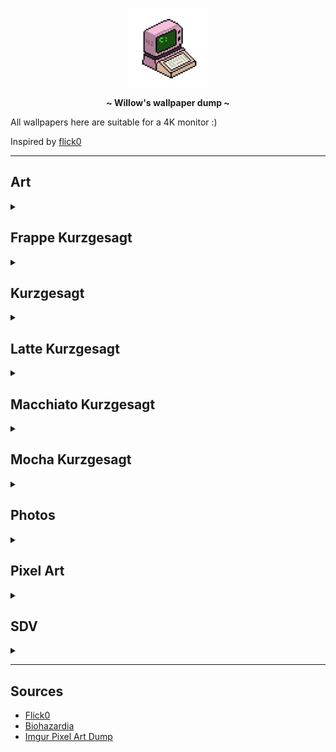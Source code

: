 
<!-- HEADERS -->
<p align="center">
  <img width="25%" src="https://github.com/42Willow/dotfiles/blob/main/assets/42willow.gif?raw=true" />
</p>
<p align="center">
  <b> ~ Willow's wallpaper dump ~ </b>
</p>

All wallpapers here are suitable for a 4K monitor :)

Inspired by [flick0](https://github.com/flick0/kabegami)

-----------------

## Art
<details><summary></summary>
<img src="./Art/willow_and_sundew.jpeg" title="willow_and_sundew."><br>
</details>

## Frappe Kurzgesagt
<details><summary></summary>
<img src="./Frappe Kurzgesagt/frappe-hald8-Mars.png.png" title="frappe-hald8-Mars.png"><br>
<img src="./Frappe Kurzgesagt/frappe-hald8-Fleet.png.png" title="frappe-hald8-Fleet.png"><br>
<img src="./Frappe Kurzgesagt/frappe-hald8-Stars.png.png" title="frappe-hald8-Stars.png"><br>
<img src="./Frappe Kurzgesagt/frappe-hald8-Galaxies.png.png" title="frappe-hald8-Galaxies.png"><br>
<img src="./Frappe Kurzgesagt/frappe-hald8-Galaxy_1.png.png" title="frappe-hald8-Galaxy_1.png"><br>
<img src="./Frappe Kurzgesagt/frappe-hald8-Galaxy_2.png.png" title="frappe-hald8-Galaxy_2.png"><br>
<img src="./Frappe Kurzgesagt/frappe-hald8-Galaxy_3.png.png" title="frappe-hald8-Galaxy_3.png"><br>
<img src="./Frappe Kurzgesagt/frappe-hald8-Asteroids.png.png" title="frappe-hald8-Asteroids.png"><br>
<img src="./Frappe Kurzgesagt/frappe-hald8-Baby_Star.png.png" title="frappe-hald8-Baby_Star.png"><br>
<img src="./Frappe Kurzgesagt/frappe-hald8-On A Moon.png.png" title="frappe-hald8-On A Moon.png"><br>
<img src="./Frappe Kurzgesagt/frappe-hald8-Black Hole_1.png.png" title="frappe-hald8-Black Hole_1.png"><br>
<img src="./Frappe Kurzgesagt/frappe-hald8-Black Hole_2.png.png" title="frappe-hald8-Black Hole_2.png"><br>
<img src="./Frappe Kurzgesagt/frappe-hald8-Black_Hole_3.png.png" title="frappe-hald8-Black_Hole_3.png"><br>
<img src="./Frappe Kurzgesagt/frappe-hald8-Ringed_Earth.jpg.jpg" title="frappe-hald8-Ringed_Earth.jpg"><br>
<img src="./Frappe Kurzgesagt/frappe-hald8-Solar System.png.png" title="frappe-hald8-Solar System.png"><br>
<img src="./Frappe Kurzgesagt/frappe-hald8-Cosmic_Islands.png.png" title="frappe-hald8-Cosmic_Islands.png"><br>
<img src="./Frappe Kurzgesagt/frappe-hald8-Cloudy Quasar_1.png.png" title="frappe-hald8-Cloudy Quasar_1.png"><br>
<img src="./Frappe Kurzgesagt/frappe-hald8-Cloudy Quasar_2.png.png" title="frappe-hald8-Cloudy Quasar_2.png"><br>
<img src="./Frappe Kurzgesagt/frappe-hald8-Asteroid_Miner_1.png.png" title="frappe-hald8-Asteroid_Miner_1.png"><br>
<img src="./Frappe Kurzgesagt/frappe-hald8-Asteroid_Miner_2.png.png" title="frappe-hald8-Asteroid_Miner_2.png"><br>
<img src="./Frappe Kurzgesagt/frappe-hald8-Unknown Lifeform.png.png" title="frappe-hald8-Unknown Lifeform.png"><br>
<img src="./Frappe Kurzgesagt/frappe-hald8-Stellar Phenomenon.png.png" title="frappe-hald8-Stellar Phenomenon.png"><br>
<img src="./Frappe Kurzgesagt/frappe-hald8-Satellite over Earth.png.png" title="frappe-hald8-Satellite over Earth.png"><br>
<img src="./Frappe Kurzgesagt/frappe-hald8-Contemplative Cosmonaut_1.png.png" title="frappe-hald8-Contemplative Cosmonaut_1.png"><br>
<img src="./Frappe Kurzgesagt/frappe-hald8-Contemplative Cosmonaut_2.png.png" title="frappe-hald8-Contemplative Cosmonaut_2.png"><br>
<img src="./Frappe Kurzgesagt/frappe-hald8-Contemplative Cosmonaut_3.png.png" title="frappe-hald8-Contemplative Cosmonaut_3.png"><br>
<img src="./Frappe Kurzgesagt/frappe-hald8-Contemplative Cosmonaut_4.png.png" title="frappe-hald8-Contemplative Cosmonaut_4.png"><br>
</details>

## Kurzgesagt
<details><summary></summary>
<img src="./Kurzgesagt/Contemplative Cosmonaut_3.png" title="Contemplative Cosmonaut_3"><br>
<img src="./Kurzgesagt/Cosmic_Islands.png" title="Cosmic_Islands"><br>
<img src="./Kurzgesagt/Mars.png" title="Mars"><br>
<img src="./Kurzgesagt/Contemplative Cosmonaut_4.png" title="Contemplative Cosmonaut_4"><br>
<img src="./Kurzgesagt/Asteroid_Miner_1.png" title="Asteroid_Miner_1"><br>
<img src="./Kurzgesagt/Fleet.png" title="Fleet"><br>
<img src="./Kurzgesagt/Asteroid_Miner_2.png" title="Asteroid_Miner_2"><br>
<img src="./Kurzgesagt/On A Moon.png" title="On A Moon"><br>
<img src="./Kurzgesagt/Black_Hole_3.png" title="Black_Hole_3"><br>
<img src="./Kurzgesagt/Asteroids.png" title="Asteroids"><br>
<img src="./Kurzgesagt/Contemplative Cosmonaut_2.png" title="Contemplative Cosmonaut_2"><br>
<img src="./Kurzgesagt/Galaxies.png" title="Galaxies"><br>
<img src="./Kurzgesagt/Ringed_Earth.jpg" title="Ringed_Earth"><br>
<img src="./Kurzgesagt/Satellite over Earth.png" title="Satellite over Earth"><br>
<img src="./Kurzgesagt/Cloudy Quasar_1.png" title="Cloudy Quasar_1"><br>
<img src="./Kurzgesagt/Unknown Lifeform.png" title="Unknown Lifeform"><br>
<img src="./Kurzgesagt/Stars.png" title="Stars"><br>
<img src="./Kurzgesagt/Stellar Phenomenon.png" title="Stellar Phenomenon"><br>
<img src="./Kurzgesagt/Cloudy Quasar_2.png" title="Cloudy Quasar_2"><br>
<img src="./Kurzgesagt/Galaxy_3.png" title="Galaxy_3"><br>
<img src="./Kurzgesagt/Baby_Star.png" title="Baby_Star"><br>
<img src="./Kurzgesagt/Solar System.png" title="Solar System"><br>
<img src="./Kurzgesagt/Black Hole_1.png" title="Black Hole_1"><br>
<img src="./Kurzgesagt/Galaxy_2.png" title="Galaxy_2"><br>
<img src="./Kurzgesagt/Black Hole_2.png" title="Black Hole_2"><br>
<img src="./Kurzgesagt/Galaxy_1.png" title="Galaxy_1"><br>
<img src="./Kurzgesagt/Contemplative Cosmonaut_1.png" title="Contemplative Cosmonaut_1"><br>
</details>

## Latte Kurzgesagt
<details><summary></summary>
<img src="./Latte Kurzgesagt/latte-hald8-Asteroid_Miner_1.png.png" title="latte-hald8-Asteroid_Miner_1.png"><br>
<img src="./Latte Kurzgesagt/latte-hald8-Asteroid_Miner_2.png.png" title="latte-hald8-Asteroid_Miner_2.png"><br>
<img src="./Latte Kurzgesagt/latte-hald8-Asteroids.png.png" title="latte-hald8-Asteroids.png"><br>
<img src="./Latte Kurzgesagt/latte-hald8-Baby_Star.png.png" title="latte-hald8-Baby_Star.png"><br>
<img src="./Latte Kurzgesagt/latte-hald8-Black Hole_1.png.png" title="latte-hald8-Black Hole_1.png"><br>
<img src="./Latte Kurzgesagt/latte-hald8-Black Hole_2.png.png" title="latte-hald8-Black Hole_2.png"><br>
<img src="./Latte Kurzgesagt/latte-hald8-Black_Hole_3.png.png" title="latte-hald8-Black_Hole_3.png"><br>
<img src="./Latte Kurzgesagt/latte-hald8-Cloudy Quasar_1.png.png" title="latte-hald8-Cloudy Quasar_1.png"><br>
<img src="./Latte Kurzgesagt/latte-hald8-Cloudy Quasar_2.png.png" title="latte-hald8-Cloudy Quasar_2.png"><br>
<img src="./Latte Kurzgesagt/latte-hald8-Contemplative Cosmonaut_1.png.png" title="latte-hald8-Contemplative Cosmonaut_1.png"><br>
<img src="./Latte Kurzgesagt/latte-hald8-Contemplative Cosmonaut_2.png.png" title="latte-hald8-Contemplative Cosmonaut_2.png"><br>
<img src="./Latte Kurzgesagt/latte-hald8-Contemplative Cosmonaut_3.png.png" title="latte-hald8-Contemplative Cosmonaut_3.png"><br>
<img src="./Latte Kurzgesagt/latte-hald8-Contemplative Cosmonaut_4.png.png" title="latte-hald8-Contemplative Cosmonaut_4.png"><br>
<img src="./Latte Kurzgesagt/latte-hald8-Cosmic_Islands.png.png" title="latte-hald8-Cosmic_Islands.png"><br>
<img src="./Latte Kurzgesagt/latte-hald8-Fleet.png.png" title="latte-hald8-Fleet.png"><br>
<img src="./Latte Kurzgesagt/latte-hald8-Galaxies.png.png" title="latte-hald8-Galaxies.png"><br>
<img src="./Latte Kurzgesagt/latte-hald8-Galaxy_1.png.png" title="latte-hald8-Galaxy_1.png"><br>
<img src="./Latte Kurzgesagt/latte-hald8-Galaxy_2.png.png" title="latte-hald8-Galaxy_2.png"><br>
<img src="./Latte Kurzgesagt/latte-hald8-Galaxy_3.png.png" title="latte-hald8-Galaxy_3.png"><br>
<img src="./Latte Kurzgesagt/latte-hald8-Mars.png.png" title="latte-hald8-Mars.png"><br>
<img src="./Latte Kurzgesagt/latte-hald8-On A Moon.png.png" title="latte-hald8-On A Moon.png"><br>
<img src="./Latte Kurzgesagt/latte-hald8-Ringed_Earth.jpg.jpg" title="latte-hald8-Ringed_Earth.jpg"><br>
<img src="./Latte Kurzgesagt/latte-hald8-Satellite over Earth.png.png" title="latte-hald8-Satellite over Earth.png"><br>
<img src="./Latte Kurzgesagt/latte-hald8-Solar System.png.png" title="latte-hald8-Solar System.png"><br>
<img src="./Latte Kurzgesagt/latte-hald8-Stars.png.png" title="latte-hald8-Stars.png"><br>
<img src="./Latte Kurzgesagt/latte-hald8-Stellar Phenomenon.png.png" title="latte-hald8-Stellar Phenomenon.png"><br>
<img src="./Latte Kurzgesagt/latte-hald8-Unknown Lifeform.png.png" title="latte-hald8-Unknown Lifeform.png"><br>
</details>

## Macchiato Kurzgesagt
<details><summary></summary>
<img src="./Macchiato Kurzgesagt/macchiato-hald8-Asteroid_Miner_1.png.png" title="macchiato-hald8-Asteroid_Miner_1.png"><br>
<img src="./Macchiato Kurzgesagt/macchiato-hald8-Asteroid_Miner_2.png.png" title="macchiato-hald8-Asteroid_Miner_2.png"><br>
<img src="./Macchiato Kurzgesagt/macchiato-hald8-Asteroids.png.png" title="macchiato-hald8-Asteroids.png"><br>
<img src="./Macchiato Kurzgesagt/macchiato-hald8-Baby_Star.png.png" title="macchiato-hald8-Baby_Star.png"><br>
<img src="./Macchiato Kurzgesagt/macchiato-hald8-Black Hole_1.png.png" title="macchiato-hald8-Black Hole_1.png"><br>
<img src="./Macchiato Kurzgesagt/macchiato-hald8-Black Hole_2.png.png" title="macchiato-hald8-Black Hole_2.png"><br>
<img src="./Macchiato Kurzgesagt/macchiato-hald8-Black_Hole_3.png.png" title="macchiato-hald8-Black_Hole_3.png"><br>
<img src="./Macchiato Kurzgesagt/macchiato-hald8-Cloudy Quasar_1.png.png" title="macchiato-hald8-Cloudy Quasar_1.png"><br>
<img src="./Macchiato Kurzgesagt/macchiato-hald8-Cloudy Quasar_2.png.png" title="macchiato-hald8-Cloudy Quasar_2.png"><br>
<img src="./Macchiato Kurzgesagt/macchiato-hald8-Contemplative Cosmonaut_1.png.png" title="macchiato-hald8-Contemplative Cosmonaut_1.png"><br>
<img src="./Macchiato Kurzgesagt/macchiato-hald8-Contemplative Cosmonaut_2.png.png" title="macchiato-hald8-Contemplative Cosmonaut_2.png"><br>
<img src="./Macchiato Kurzgesagt/macchiato-hald8-Contemplative Cosmonaut_3.png.png" title="macchiato-hald8-Contemplative Cosmonaut_3.png"><br>
<img src="./Macchiato Kurzgesagt/macchiato-hald8-Contemplative Cosmonaut_4.png.png" title="macchiato-hald8-Contemplative Cosmonaut_4.png"><br>
<img src="./Macchiato Kurzgesagt/macchiato-hald8-Cosmic_Islands.png.png" title="macchiato-hald8-Cosmic_Islands.png"><br>
<img src="./Macchiato Kurzgesagt/macchiato-hald8-Fleet.png.png" title="macchiato-hald8-Fleet.png"><br>
<img src="./Macchiato Kurzgesagt/macchiato-hald8-Galaxies.png.png" title="macchiato-hald8-Galaxies.png"><br>
<img src="./Macchiato Kurzgesagt/macchiato-hald8-Galaxy_1.png.png" title="macchiato-hald8-Galaxy_1.png"><br>
<img src="./Macchiato Kurzgesagt/macchiato-hald8-Galaxy_2.png.png" title="macchiato-hald8-Galaxy_2.png"><br>
<img src="./Macchiato Kurzgesagt/macchiato-hald8-Galaxy_3.png.png" title="macchiato-hald8-Galaxy_3.png"><br>
<img src="./Macchiato Kurzgesagt/macchiato-hald8-Mars.png.png" title="macchiato-hald8-Mars.png"><br>
<img src="./Macchiato Kurzgesagt/macchiato-hald8-On A Moon.png.png" title="macchiato-hald8-On A Moon.png"><br>
<img src="./Macchiato Kurzgesagt/macchiato-hald8-Ringed_Earth.jpg.jpg" title="macchiato-hald8-Ringed_Earth.jpg"><br>
<img src="./Macchiato Kurzgesagt/macchiato-hald8-Satellite over Earth.png.png" title="macchiato-hald8-Satellite over Earth.png"><br>
<img src="./Macchiato Kurzgesagt/macchiato-hald8-Solar System.png.png" title="macchiato-hald8-Solar System.png"><br>
<img src="./Macchiato Kurzgesagt/macchiato-hald8-Stars.png.png" title="macchiato-hald8-Stars.png"><br>
<img src="./Macchiato Kurzgesagt/macchiato-hald8-Stellar Phenomenon.png.png" title="macchiato-hald8-Stellar Phenomenon.png"><br>
<img src="./Macchiato Kurzgesagt/macchiato-hald8-Unknown Lifeform.png.png" title="macchiato-hald8-Unknown Lifeform.png"><br>
</details>

## Mocha Kurzgesagt
<details><summary></summary>
<img src="./Mocha Kurzgesagt/mocha-hald8-Asteroid_Miner_1.png.png" title="mocha-hald8-Asteroid_Miner_1.png"><br>
<img src="./Mocha Kurzgesagt/mocha-hald8-Asteroid_Miner_2.png.png" title="mocha-hald8-Asteroid_Miner_2.png"><br>
<img src="./Mocha Kurzgesagt/mocha-hald8-Asteroids.png.png" title="mocha-hald8-Asteroids.png"><br>
<img src="./Mocha Kurzgesagt/mocha-hald8-Baby_Star.png.png" title="mocha-hald8-Baby_Star.png"><br>
<img src="./Mocha Kurzgesagt/mocha-hald8-Black Hole_1.png.png" title="mocha-hald8-Black Hole_1.png"><br>
<img src="./Mocha Kurzgesagt/mocha-hald8-Black Hole_2.png.png" title="mocha-hald8-Black Hole_2.png"><br>
<img src="./Mocha Kurzgesagt/mocha-hald8-Black_Hole_3.png.png" title="mocha-hald8-Black_Hole_3.png"><br>
<img src="./Mocha Kurzgesagt/mocha-hald8-Cloudy Quasar_1.png.png" title="mocha-hald8-Cloudy Quasar_1.png"><br>
<img src="./Mocha Kurzgesagt/mocha-hald8-Cloudy Quasar_2.png.png" title="mocha-hald8-Cloudy Quasar_2.png"><br>
<img src="./Mocha Kurzgesagt/mocha-hald8-Contemplative Cosmonaut_1.png.png" title="mocha-hald8-Contemplative Cosmonaut_1.png"><br>
<img src="./Mocha Kurzgesagt/mocha-hald8-Contemplative Cosmonaut_2.png.png" title="mocha-hald8-Contemplative Cosmonaut_2.png"><br>
<img src="./Mocha Kurzgesagt/mocha-hald8-Contemplative Cosmonaut_3.png.png" title="mocha-hald8-Contemplative Cosmonaut_3.png"><br>
<img src="./Mocha Kurzgesagt/mocha-hald8-Contemplative Cosmonaut_4.png.png" title="mocha-hald8-Contemplative Cosmonaut_4.png"><br>
<img src="./Mocha Kurzgesagt/mocha-hald8-Cosmic_Islands.png.png" title="mocha-hald8-Cosmic_Islands.png"><br>
<img src="./Mocha Kurzgesagt/mocha-hald8-Fleet.png.png" title="mocha-hald8-Fleet.png"><br>
<img src="./Mocha Kurzgesagt/mocha-hald8-Galaxies.png.png" title="mocha-hald8-Galaxies.png"><br>
<img src="./Mocha Kurzgesagt/mocha-hald8-Galaxy_1.png.png" title="mocha-hald8-Galaxy_1.png"><br>
<img src="./Mocha Kurzgesagt/mocha-hald8-Galaxy_2.png.png" title="mocha-hald8-Galaxy_2.png"><br>
<img src="./Mocha Kurzgesagt/mocha-hald8-Galaxy_3.png.png" title="mocha-hald8-Galaxy_3.png"><br>
<img src="./Mocha Kurzgesagt/mocha-hald8-Mars.png.png" title="mocha-hald8-Mars.png"><br>
<img src="./Mocha Kurzgesagt/mocha-hald8-On A Moon.png.png" title="mocha-hald8-On A Moon.png"><br>
<img src="./Mocha Kurzgesagt/mocha-hald8-Ringed_Earth.jpg.jpg" title="mocha-hald8-Ringed_Earth.jpg"><br>
<img src="./Mocha Kurzgesagt/mocha-hald8-Satellite over Earth.png.png" title="mocha-hald8-Satellite over Earth.png"><br>
<img src="./Mocha Kurzgesagt/mocha-hald8-Solar System.png.png" title="mocha-hald8-Solar System.png"><br>
<img src="./Mocha Kurzgesagt/mocha-hald8-Stars.png.png" title="mocha-hald8-Stars.png"><br>
<img src="./Mocha Kurzgesagt/mocha-hald8-Stellar Phenomenon.png.png" title="mocha-hald8-Stellar Phenomenon.png"><br>
<img src="./Mocha Kurzgesagt/mocha-hald8-Unknown Lifeform.png.png" title="mocha-hald8-Unknown Lifeform.png"><br>
</details>

## Photos
<details><summary></summary>
<img src="./Photos/lake.jpg" title="lake"><br>
<img src="./Photos/mountains.jpg" title="mountains"><br>
<img src="./Photos/sandstone.jpg" title="sandstone"><br>
</details>

## Pixel Art
<details><summary></summary>
<img src="./Pixel Art/1.gif" title="1"><br>
<img src="./Pixel Art/2.gif" title="2"><br>
<img src="./Pixel Art/waterfall.jpeg" title="waterfall."><br>
</details>

## SDV
<details><summary></summary>
<img src="./SDV/map.png" title="map"><br>
</details>

-----------------

## Sources

- [Flick0](https://github.com/flick0/kabegami)
- [Biohazardia](https://www.deviantart.com/biohazardia/gallery)
- [Imgur Pixel Art Dump](https://imgur.com/gallery/SELjK)
